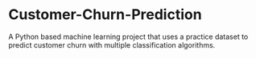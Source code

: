 # Customer-Churn-Prediction
A Python based machine learning project that uses a practice dataset to predict customer churn with multiple classification algorithms.
